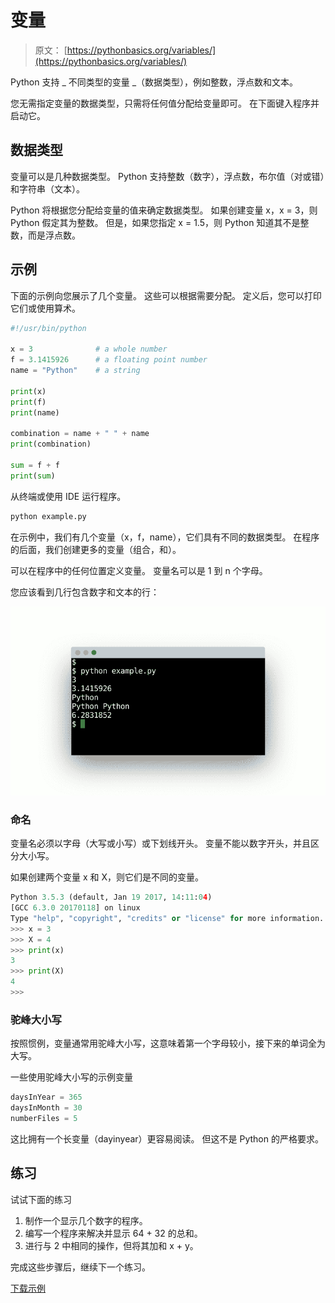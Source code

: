# 变量

> 原文： [https://pythonbasics.org/variables/](https://pythonbasics.org/variables/)

Python 支持 _ 不同类型的变量 _（数据类型），例如整数，浮点数和文本。

您无需指定变量的数据类型，只需将任何值分配给变量即可。 在下面键入程序并启动它。



## 数据类型

变量可以是几种数据类型。 Python 支持整数（数字），浮点数，布尔值（对或错）和字符串（文本）。

Python 将根据您分配给变量的值来确定数据类型。 如果创建变量 x，x = 3，则 Python 假定其为整数。 但是，如果您指定 x = 1.5，则 Python 知道其不是整数，而是浮点数。

## 示例

下面的示例向您展示了几个变量。 这些可以根据需要分配。 定义后，您可以打印它们或使用算术。

```py
#!/usr/bin/python

x = 3              # a whole number                   
f = 3.1415926      # a floating point number              
name = "Python"    # a string

print(x)
print(f)
print(name)

combination = name + " " + name
print(combination)

sum = f + f
print(sum)

```

从终端或使用 IDE 运行程序。

```py
python example.py

```

在示例中，我们有几个变量（x，f，name），它们具有不同的数据类型。 在程序的后面，我们创建更多的变量（组合，和）。

可以在程序中的任何位置定义变量。 变量名可以是 1 到 n 个字母。

您应该看到几行包含数字和文本的行：

![python variables](img/c4bffea2394972c70ab2ccab9d79700e.jpg)

### 命名

变量名必须以字母（大写或小写）或下划线开头。 变量不能以数字开头，并且区分大小写。

如果创建两个变量 x 和 X，则它们是不同的变量。

```py
Python 3.5.3 (default, Jan 19 2017, 14:11:04)
[GCC 6.3.0 20170118] on linux
Type "help", "copyright", "credits" or "license" for more information.
>>> x = 3
>>> X = 4
>>> print(x)
3
>>> print(X)
4
>>>

```

### 驼峰大小写

按照惯例，变量通常用驼峰大小写，这意味着第一个字母较小，接下来的单词全为大写。

一些使用驼峰大小写的示例变量

```py
daysInYear = 365
daysInMonth = 30
numberFiles = 5

```

这比拥有一个长变量（dayinyear）更容易阅读。 但这不是 Python 的严格要求。

## 练习

试试下面的练习

1.  制作一个显示几个数字的程序。
2.  编写一个程序来解决并显示 64 + 32 的总和。
3.  进行与 2 中相同的操作，但将其加和 x + y。

完成这些步骤后，继续下一个练习。

[下载示例](https://gum.co/dcsp)